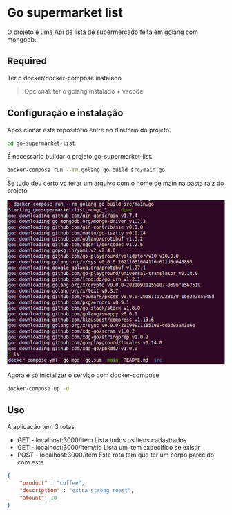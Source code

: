 # Go supermarket list
O projeto é uma Api de lista de supermercado feita em golang com mongodb.

## Required

Ter o docker/docker-compose instalado

> Opcional: ter o golang instalado + vscode

## Configuração e instalação

Após clonar este repositorio entre no diretorio do projeto.

```sh
cd go-supermarket-list
```

É necessário buildar o projeto go-supermarket-list.

```sh
docker-compose run --rm golang go build src/main.go
```

Se tudo deu certo vc terar um arquivo com o nome de main na pasta raiz do projeto

![Alt text](./.docker/bash1.png?raw=true "Title")

Agora é só inicializar o serviço com docker-compose

```sh
docker-compose up -d
```

## Uso

A aplicação tem 3 rotas

- GET - localhost:3000/item
    Lista todos os itens cadastrados
- GET - localhost:3000/item/:id
    Lista um item expecifico se existir
- POST - localhost:3000/item
    Este rota tem que ter um corpo parecido com este

```json
{
    "product" : "coffee",
    "description" : "extra strong roast",
    "amount": 10
}
```